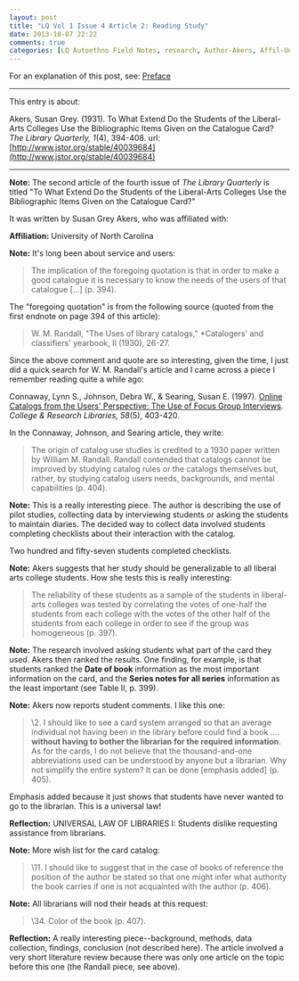 ```yaml
---
layout: post
title: "LQ Vol 1 Issue 4 Article 2: Reading Study"
date: 2013-10-07 22:22
comments: true
categories: [LQ Autoethno Field Notes, research, Author-Akers, Affil-University of North Carolina]
---
```


For an explanation of this post, see:
[Preface](/blog/2013/08/14/lq-autoethnography-research-journal-preface/)

---

This entry is about:

Akers, Susan Grey. (1931). To What Extend Do the Students of the
Liberal-Arts Colleges Use the Bibliographic Items Given on the
Catalogue Card? *The Library Quarterly, 1*(4), 394-408.
url:[http://www.jstor.org/stable/40039684](http://www.jstor.org/stable/40039684)

---

**Note:** The second article of the fourth issue of *The Library
Quarterly* is titled "To What Extend Do the Students of the
Liberal-Arts Colleges Use the Bibliographic Items Given on the
Catalogue Card?"

It was written by Susan Grey Akers, who was affiliated with:

**Affiliation:** University of North Carolina

**Note:** It's long been about service and users:

> The implication of the foregoing quotation is that in order to
> make a good catalogue it is necessary to know the needs of the
> users of that catalogue [...] (p. 394).

The "foregoing quotation" is from the following source (quoted
from the first endnote on page 394 of this article):

> W. M. Randall, "The Uses of library catalogs," *Catalogers' and
> classifiers' yearbook, II (1930), 26-27.

Since the above comment and quote are so interesting, given the
time, I just did a quick search for W. M. Randall's article and I
came across a piece I remember reading quite a while ago:

Connaway, Lynn S., Johnson, Debra W., &amp; Searing, Susan E.
(1997). [Online Catalogs from the Users' Perspective: The Use of
Focus Group
Interviews](http://crl.acrl.org/content/58/5/403.abstract).
*College &amp; Research Libraries, 58*(5), 403-420.

In the Connaway, Johnson, and Searing article, they write:

> The origin of catalog use studies is credited to a 1930 paper
> written by William M. Randall. Randall contended that catalogs
> cannot be improved by studying catalog rules or the catalogs
> themselves but, rather, by studying catalog users needs,
> backgrounds, and mental capabilities (p. 404).

**Note:** This is a really interesting piece. The author is
describing the use of pilot studies, collecting data by
interviewing students or asking the students to maintain diaries.
The decided way to collect data involved students completing
checklists about their interaction with the catalog.

Two hundred and fifty-seven students completed checklists.

**Note:** Akers suggests that her study should be generalizable to
all liberal arts college students. How she tests this is really
interesting:

> The reliability of these students as a sample of the students in
> liberal-arts colleges was tested by correlating the votes of
> one-half the students from each college with the votes of the
> other half of the students from each college in order to see if
> the group was homogeneous (p. 397).

**Note:** The research involved asking students what part of the
card they used. Akers then ranked the results. One finding, for
example, is that students ranked the **Date of book** information
as the most important information on the card, and the **Series
notes for all series** information as the least important (see
Table II, p. 399).

**Note:** Akers now reports student comments. I like this one:

> \2. I should like to see a card system arranged so that an
> average individual not having been in the library before could
> find a book .... **without having to bother the librarian for
> the required information**. As for the cards, I do not believe
> that the thousand-and-one abbreviations used can be understood
> by anyone but a librarian. Why not simplify the entire system?
> It can be done \[emphasis added\] (p. 405).

Emphasis added because it just shows that students have never
wanted to go to the librarian. This is a universal law!

**Reflection:** UNIVERSAL LAW OF LIBRARIES I: Students dislike
requesting assistance from librarians.

**Note:** More wish list for the card catalog:

> \11. I should like to suggest that in the case of books of
> reference the position of the author be stated so that one might
> infer what authority the book carries if one is not acquainted
> with the author (p. 406).

**Note:** All librarians will nod their heads at this request:

> \34. Color of the book (p. 407).

**Reflection:** A really interesting piece--background, methods,
data collection, findings, conclusion (not described here). The
article involved a very short literature review because there was
only one article on the topic before this one (the Randall piece,
see above).
